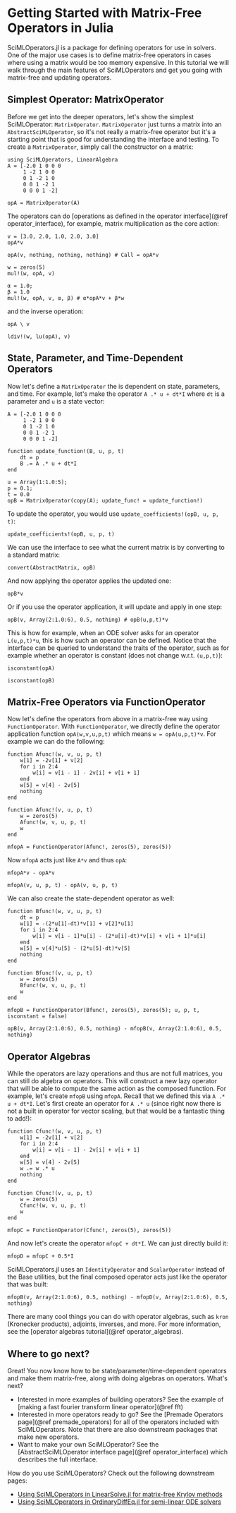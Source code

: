 # Getting Started with Matrix-Free Operators in Julia

SciMLOperators.jl is a package for defining operators for use in solvers.
One of the major use cases is to define matrix-free operators in cases where
using a matrix would be too memory expensive. In this tutorial we will walk
through the main features of SciMLOperators and get you going with matrix-free
and updating operators.

## Simplest Operator: MatrixOperator

Before we get into the deeper operators, let's show the simplest SciMLOperator:
`MatrixOperator`. `MatrixOperator` just turns a matrix into an `AbstractSciMLOperator`,
so it's not really a matrix-free operator but it's a starting point that is good for
understanding the interface and testing. To create a `MatrixOperator`, simply call the
constructor on a matrix:

```@example getting_started
using SciMLOperators, LinearAlgebra
A = [-2.0 1 0 0 0
     1 -2 1 0 0
     0 1 -2 1 0
     0 0 1 -2 1
     0 0 0 1 -2]

opA = MatrixOperator(A)
```

The operators can do [operations as defined in the operator interface](@ref operator_interface), for example,
matrix multiplication as the core action:

```@example getting_started
v = [3.0, 2.0, 1.0, 2.0, 3.0]
opA*v
```

```@example getting_started
opA(v, nothing, nothing, nothing) # Call = opA*v
```

```@example getting_started
w = zeros(5)
mul!(w, opA, v)
```

```@example getting_started
α = 1.0;
β = 1.0
mul!(w, opA, v, α, β) # α*opA*v + β*w
```

and the inverse operation:

```@example getting_started
opA \ v
```

```@example getting_started
ldiv!(w, lu(opA), v)
```

## State, Parameter, and Time-Dependent Operators

Now let's define a `MatrixOperator` the is dependent on state, parameters, and time.
For example, let's make the operator `A .* u + dt*I` where `dt` is a parameter
and `u` is a state vector:

```@example getting_started
A = [-2.0 1 0 0 0
     1 -2 1 0 0
     0 1 -2 1 0
     0 0 1 -2 1
     0 0 0 1 -2]

function update_function!(B, u, p, t)
    dt = p
    B .= A .* u + dt*I
end

u = Array(1:1.0:5);
p = 0.1;
t = 0.0
opB = MatrixOperator(copy(A); update_func! = update_function!)
```

To update the operator, you would use `update_coefficients!(opB, u, p, t)`:

```@example getting_started
update_coefficients!(opB, u, p, t)
```

We can use the interface to see what the current matrix is by converting to a standard matrix:

```@example getting_started
convert(AbstractMatrix, opB)
```

And now applying the operator applies the updated one:

```@example getting_started
opB*v
```

Or if you use the operator application, it will update and apply in one step:

```@example getting_started
opB(v, Array(2:1.0:6), 0.5, nothing) # opB(u,p,t)*v
```

This is how for example, when an ODE solver asks for an operator `L(u,p,t)*u`, this is how
such an operator can be defined. Notice that the interface can be queried to understand
the traits of the operator, such as for example whether an operator is constant (does not
change w.r.t. `(u,p,t)`):

```@example getting_started
isconstant(opA)
```

```@example getting_started
isconstant(opB)
```

## Matrix-Free Operators via FunctionOperator

Now let's define the operators from above in a matrix-free way using `FunctionOperator`.
With `FunctionOperator`, we directly define the operator application function `opA(w,v,u,p,t)`
which means `w = opA(u,p,t)*v`. For example we can do the following:

```@example getting_started
function Afunc!(w, v, u, p, t)
    w[1] = -2v[1] + v[2]
    for i in 2:4
        w[i] = v[i - 1] - 2v[i] + v[i + 1]
    end
    w[5] = v[4] - 2v[5]
    nothing
end

function Afunc!(v, u, p, t)
    w = zeros(5)
    Afunc!(w, v, u, p, t)
    w
end

mfopA = FunctionOperator(Afunc!, zeros(5), zeros(5))
```

Now `mfopA` acts just like `A*v` and thus `opA`:

```@example getting_started
mfopA*v - opA*v
```

```@example getting_started
mfopA(v, u, p, t) - opA(v, u, p, t)
```

We can also create the state-dependent operator as well:

```@example getting_started
function Bfunc!(w, v, u, p, t)
    dt = p
    w[1] = -(2*u[1]-dt)*v[1] + v[2]*u[1]
    for i in 2:4
        w[i] = v[i - 1]*u[i] - (2*u[i]-dt)*v[i] + v[i + 1]*u[i]
    end
    w[5] = v[4]*u[5] - (2*u[5]-dt)*v[5]
    nothing
end

function Bfunc!(v, u, p, t)
    w = zeros(5)
    Bfunc!(w, v, u, p, t)
    w
end

mfopB = FunctionOperator(Bfunc!, zeros(5), zeros(5); u, p, t, isconstant = false)
```

```@example getting_started
opB(v, Array(2:1.0:6), 0.5, nothing) - mfopB(v, Array(2:1.0:6), 0.5, nothing)
```

## Operator Algebras

While the operators are lazy operations and thus are not full matrices, you can still
do algebra on operators. This will construct a new lazy operator that will be able to
compute the same action as the composed function. For example, let's create `mfopB`
using `mfopA`. Recall that we defined this via `A .* u + dt*I`. Let's first create an
operator for `A .* u` (since right now there is not a built in operator for vector scaling,
but that would be a fantastic thing to add!):

```@example getting_started
function Cfunc!(w, v, u, p, t)
    w[1] = -2v[1] + v[2]
    for i in 2:4
        w[i] = v[i - 1] - 2v[i] + v[i + 1]
    end
    w[5] = v[4] - 2v[5]
    w .= w .* u
    nothing
end

function Cfunc!(v, u, p, t)
    w = zeros(5)
    Cfunc!(w, v, u, p, t)
    w
end

mfopC = FunctionOperator(Cfunc!, zeros(5), zeros(5))
```

And now let's create the operator `mfopC + dt*I`. We can just directly build it:

```@example getting_started
mfopD = mfopC + 0.5*I
```

SciMLOperators.jl uses an `IdentityOperator` and `ScalarOperator` instead of the Base
utilities, but the final composed operator acts just like the operator that was built:

```@example getting_started
mfopB(v, Array(2:1.0:6), 0.5, nothing) - mfopD(v, Array(2:1.0:6), 0.5, nothing)
```

There are many cool things you can do with operator algebras, such as `kron` (Kronecker products),
adjoints, inverses, and more. For more information, see the [operator algebras tutorial](@ref operator_algebras).

## Where to go next?

Great! You now know how to be state/parameter/time-dependent operators and make them matrix-free, along with
doing algebras on operators. What's next?

  - Interested in more examples of building operators? See the example of [making a fast fourier transform linear operator](@ref fft)
  - Interested in more operators ready to go? See the [Premade Operators page](@ref premade_operators) for all of the operators included with SciMLOperators. Note that there are also downstream packages that make new operators.
  - Want to make your own SciMLOperator? See the [AbstractSciMLOperator interface page](@ref operator_interface) which describes the full interface.

How do you use SciMLOperators? Check out the following downstream pages:

  - [Using SciMLOperators in LinearSolve.jl for matrix-free Krylov methods](https://docs.sciml.ai/LinearSolve/stable/tutorials/linear/)
  - [Using SciMLOperators in OrdinaryDiffEq.jl for semi-linear ODE solvers](https://docs.sciml.ai/DiffEqDocs/stable/solvers/nonautonomous_linear_ode/)
